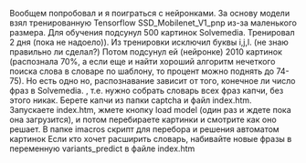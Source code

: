 Вообщем попробовал и я поиграться с нейронками. За основу модели взял тренированную Tensorflow SSD_Mobilenet_V1_pnp из-за маленького размера.
Для обучения подсунул 500 картинок Solvemedia. Тренировал 2 дня (пока не надоело)). Из тренировки исключил буквы i,j,l. (не знаю правильно ли сделал?)
Потом подсунул ей (нейронке) 2010 картинок (распознала 70%, а если еще и найти хороший алгоритм нечеткого поиска слова в словаре по шаблону, то процент можно поднять до 74-75).
Но есть одно но, распознавание зависит от того, конечное ли число фраз в Solvemedia. , т.е. нужно собрать словарь всех фраз капчи, без этого никак.
Берете капчи из папки captcha и файл index.htm.
Запускаете index.htm, жмете кнопку load model (один раз и ждете пока она загрузится), и потом перебираете картинки и смотрите как оно решает.
В папке imacros скрипт для перебора и решения автоматом картинок
Если кто хочет расширить словарь, набивайте новые фразы в переменную variants_predict в файле index.htm
